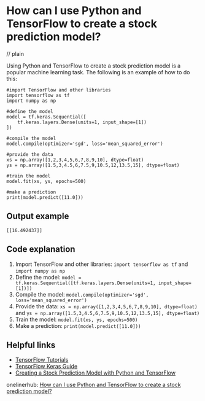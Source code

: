 # How can I use Python and TensorFlow to create a stock prediction model?
// plain

Using Python and TensorFlow to create a stock prediction model is a popular machine learning task. The following is an example of how to do this:

```
#import TensorFlow and other libraries
import tensorflow as tf
import numpy as np

#define the model
model = tf.keras.Sequential([
    tf.keras.layers.Dense(units=1, input_shape=[1])
])

#compile the model
model.compile(optimizer='sgd', loss='mean_squared_error')

#provide the data
xs = np.array([1,2,3,4,5,6,7,8,9,10], dtype=float)
ys = np.array([1.5,3,4.5,6,7.5,9,10.5,12,13.5,15], dtype=float)

#train the model
model.fit(xs, ys, epochs=500)

#make a prediction
print(model.predict([11.0]))
```
## Output example

```
[[16.492437]]
```

## Code explanation


1. Import TensorFlow and other libraries: `import tensorflow as tf` and `import numpy as np`
2. Define the model: `model = tf.keras.Sequential([tf.keras.layers.Dense(units=1, input_shape=[1])])`
3. Compile the model: `model.compile(optimizer='sgd', loss='mean_squared_error')`
4. Provide the data: `xs = np.array([1,2,3,4,5,6,7,8,9,10], dtype=float)` and `ys = np.array([1.5,3,4.5,6,7.5,9,10.5,12,13.5,15], dtype=float)`
5. Train the model: `model.fit(xs, ys, epochs=500)`
6. Make a prediction: `print(model.predict([11.0]))`

## Helpful links

- [TensorFlow Tutorials](https://www.tensorflow.org/tutorials)
- [TensorFlow Keras Guide](https://www.tensorflow.org/guide/keras)
- [Creating a Stock Prediction Model with Python and TensorFlow](https://www.edureka.co/blog/stock-prediction-model-python-tensorflow/)

onelinerhub: [How can I use Python and TensorFlow to create a stock prediction model?](https://onelinerhub.com/python-tensorflow/how-can-i-use-python-and-tensorflow-to-create-a-stock-prediction-model)